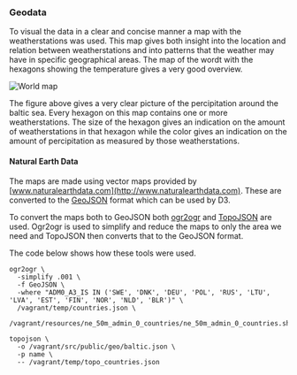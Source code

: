 ### Geodata

To visual the data in a clear and concise manner a map with the weatherstations was used. This map gives both insight into the location and relation between weatherstations and into patterns that the weather may have in specific geographical areas. The map of the wordt with the hexagons showing the temperature gives a very good overview.

![World map](Images/worldmap.png)

The figure above gives a very clear picture of the percipitation around the baltic sea. Every hexagon on this map contains one or more weatherstations. The size of the hexagon gives an indication on the amount of weatherstations in that hexagon while the color gives an indication on the amount of percipitation as measured by those weatherstations.

#### Natural Earth Data

The maps are made using vector maps provided by [www.naturalearthdata.com](http://www.naturalearthdata.com). These are converted to the [GeoJSON](http://geojson.org) format which can be used by D3.

To convert the maps both to GeoJSON both [ogr2ogr](http://www.gdal.org/ogr2ogr.html) and [TopoJSON](https://github.com/mbostock/topojson) are used. Ogr2ogr is used to simplify and reduce the maps to only the area we need and TopoJSON then converts that to the GeoJSON format.

The code below shows how these tools were used.

```
ogr2ogr \
  -simplify .001 \
  -f GeoJSON \
  -where "ADM0_A3_IS IN ('SWE', 'DNK', 'DEU', 'POL', 'RUS', 'LTU', 'LVA', 'EST', 'FIN', 'NOR', 'NLD', 'BLR')" \
  /vagrant/temp/countries.json \
  /vagrant/resources/ne_50m_admin_0_countries/ne_50m_admin_0_countries.shp

topojson \
  -o /vagrant/src/public/geo/baltic.json \
  -p name \
  -- /vagrant/temp/topo_countries.json
```